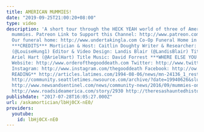 ```yaml
---
title: AMERICAN MUMMIES!
date: "2019-09-25T21:00:20+08:00"
type: video
description: 'A short tour through the HECK YEAH world of three of America''s strangest
  mummies. Patreon Link to Support this Channel: http://www.patreon.com/thegooddeath
  Our funeral home: http://www.undertakingla.com Co-Op Funeral Home in Seattle: http://funerals.coop/
  ***CREDITS*** Mortician & Host: Caitlin Doughty Writer & Researcher: Louise Hung
  (@LouiseHung1) Editor & Video Design: Landis Blair (@LandisBlair) Title Animation:
  Ariel Hart (@ArielHart) Title Music: David Forrest ***WHERE ELSE YOU CAN FIND ME***
  Website: http://www.orderofthegooddeath.com Twitter: http://www.twitter.com/thegooddeath
  Instagram: http://www.instagram.com/thegooddeath Facebook: http://ow.ly/Zz8PW **FURTHER
  READING** http://articles.latimes.com/1994-08-06/news/mn-24136_1_rest-laid-celebrity
  http://community.seattletimes.nwsource.com/archive/?date=19940626&slug=1917542 http://www.apnewsarchive.com/1994/Famous-Corpse-for-66-Years-Finally-Laid-to-Rest/id-c26fbbcecdf99d1259da280958e65545
  http://www.newsandsentinel.com/news/community-news/2016/09/mummies-on-display-in-philippi/
  http://www.roadsideamerica.com/story/2930 http://theresashauntedhistoryofthetri-state.blogspot.jp/2011/03/mummies-in-phillipi-wv.html'
publishdate: "2017-07-28T16:05:27.000Z"
url: /askamortician/lbHj0CX-nE0/
providers:
  youtube:
    id: lbHj0CX-nE0
---
```

